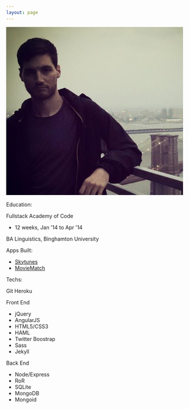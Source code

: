 ```yaml
---
layout: page
---
```


<img id="bio-pic" src="./images/rooftop.jpg"/>

Education:

Fullstack Academy of Code
- 12 weeks, Jan '14 to Apr '14

BA Linguistics, Binghamton University

Apps Built:
- <a href="//skytunesofficial.herokuapp.com">Skytunes</a>
- <a href="//moviematch.herokuapp.com">MovieMatch</a>

Techs:

Git
Heroku

Front End
- jQuery
- AngularJS
- HTML5/CSS3
- HAML
- Twitter Boostrap
- Sass
- Jekyll

Back End
- Node/Express
- RoR
- SQLite
- MongoDB
- Mongoid